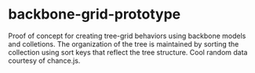 backbone-grid-prototype
=======================

Proof of concept for creating tree-grid behaviors using backbone models and colletions. The organization of the tree is maintained by sorting the collection using sort keys that reflect the tree structure. Cool random data courtesy of chance.js.
